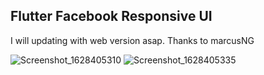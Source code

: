 ## Flutter Facebook Responsive UI 

I will updating with web version asap.
Thanks to marcusNG

![Screenshot_1628405310](https://user-images.githubusercontent.com/83662229/128623609-bc70f63e-f13e-4ff8-b726-16f0c41814ee.png)
![Screenshot_1628405335](https://user-images.githubusercontent.com/83662229/128623610-44e16c55-ae70-4115-9edd-d55af2226491.png)

